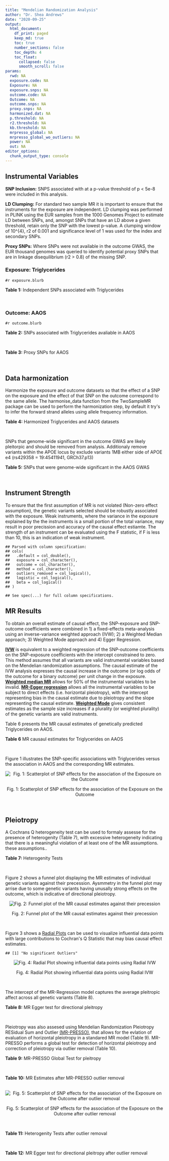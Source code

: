 ```yaml
---
title: "Mendelian Randomization Analysis"
author: "Dr. Shea Andrews"
date: "2020-09-25"
output:
  html_document:
    df_print: paged
    keep_md: true
    toc: true
    number_sections: false
    toc_depth: 4
    toc_float:
      collapsed: false
      smooth_scroll: false
params:
  rwd: NA
  exposure.code: NA
  Exposure: NA
  exposure.snps: NA
  outcome.code: NA
  Outcome: NA
  outcome.snps: NA
  proxy.snps: NA
  harmonized.dat: NA
  p.threshold: NA
  r2.threshold: NA
  kb.threshold: NA
  mrpresso_global: NA
  mrpresso_global_wo_outliers: NA
  power: NA
  out: NA
editor_options:
  chunk_output_type: console
---
```







## Instrumental Variables
**SNP Inclusion:** SNPS associated with at a p-value threshold of p < 5e-8 were included in this analysis.
<br>

**LD Clumping:** For standard two sample MR it is important to ensure that the instruments for the exposure are independent. LD clumping was performed in PLINK using the EUR samples from the 1000 Genomes Project to estimate LD between SNPs, and, amongst SNPs that have an LD above a given threshold, retain only the SNP with the lowest p-value. A clumping window of 10^{4}, r2 of 0.001 and significance level of 1 was used for the index and secondary SNPs.
<br>

**Proxy SNPs:** Where SNPs were not available in the outcome GWAS, the EUR thousand genomes was queried to identify potential proxy SNPs that are in linkage disequilibrium (r2 > 0.8) of the missing SNP.
<br>

### Exposure: Triglycerides
`#r exposure.blurb`
<br>

**Table 1:** Independent SNPs associated with Triglycerides
<div data-pagedtable="false">
  <script data-pagedtable-source type="application/json">
{"columns":[{"label":["SNP"],"name":[1],"type":["chr"],"align":["left"]},{"label":["CHROM"],"name":[2],"type":["dbl"],"align":["right"]},{"label":["POS"],"name":[3],"type":["dbl"],"align":["right"]},{"label":["REF"],"name":[4],"type":["chr"],"align":["left"]},{"label":["ALT"],"name":[5],"type":["chr"],"align":["left"]},{"label":["AF"],"name":[6],"type":["dbl"],"align":["right"]},{"label":["BETA"],"name":[7],"type":["dbl"],"align":["right"]},{"label":["SE"],"name":[8],"type":["dbl"],"align":["right"]},{"label":["Z"],"name":[9],"type":["dbl"],"align":["right"]},{"label":["P"],"name":[10],"type":["dbl"],"align":["right"]},{"label":["N"],"name":[11],"type":["dbl"],"align":["right"]},{"label":["TRAIT"],"name":[12],"type":["chr"],"align":["left"]}],"data":[{"1":"rs12748152","2":"1","3":"27138393","4":"C","5":"T","6":"0.0683714","7":"0.0372","8":"0.0059","9":"6.305085","10":"1.100e-09","11":"177761.5","12":"Triglycerides"},{"1":"rs17513135","2":"1","3":"40035686","4":"C","5":"T","6":"0.2500000","7":"0.0220","8":"0.0039","9":"5.641026","10":"1.633e-08","11":"174742.0","12":"Triglycerides"},{"1":"rs4587594","2":"1","3":"63133930","4":"G","5":"A","6":"0.3032340","7":"-0.0694","8":"0.0035","9":"-19.828600","10":"3.503e-82","11":"177772.0","12":"Triglycerides"},{"1":"rs1321257","2":"1","3":"230305312","4":"G","5":"A","6":"0.6400070","7":"-0.0402","8":"0.0034","9":"-11.823500","10":"5.986e-31","11":"177757.9","12":"Triglycerides"},{"1":"rs676210","2":"2","3":"21231524","4":"G","5":"A","6":"0.2314110","7":"-0.0733","8":"0.0039","9":"-18.794900","10":"3.284e-71","11":"177782.0","12":"Triglycerides"},{"1":"rs1260326","2":"2","3":"27730940","4":"T","5":"C","6":"0.6136610","7":"-0.1148","8":"0.0034","9":"-33.764700","10":"2.290e-239","11":"177765.0","12":"Triglycerides"},{"1":"rs13389219","2":"2","3":"165528876","4":"C","5":"T","6":"0.4034550","7":"-0.0271","8":"0.0034","9":"-7.970590","10":"2.598e-15","11":"177782.9","12":"Triglycerides"},{"1":"rs2972146","2":"2","3":"227100698","4":"G","5":"T","6":"0.6309740","7":"0.0281","8":"0.0034","9":"8.264706","10":"2.974e-15","11":"174703.9","12":"Triglycerides"},{"1":"rs10440120","2":"3","3":"12486964","4":"C","5":"A","6":"0.1655080","7":"-0.0306","8":"0.0044","9":"-6.954550","10":"5.343e-11","11":"174886.1","12":"Triglycerides"},{"1":"rs645040","2":"3","3":"135926622","4":"G","5":"T","6":"0.8208850","7":"0.0293","8":"0.0040","9":"7.325000","10":"1.830e-12","11":"177779.0","12":"Triglycerides"},{"1":"rs6831256","2":"4","3":"3473139","4":"A","5":"G","6":"0.3971880","7":"0.0258","8":"0.0035","9":"7.371429","10":"1.602e-12","11":"177494.9","12":"Triglycerides"},{"1":"rs442177","2":"4","3":"88030261","4":"G","5":"T","6":"0.5364790","7":"0.0309","8":"0.0033","9":"9.363636","10":"1.316e-18","11":"177798.0","12":"Triglycerides"},{"1":"rs9686661","2":"5","3":"55861786","4":"C","5":"T","6":"0.1487860","7":"0.0379","8":"0.0044","9":"8.613636","10":"2.541e-16","11":"177050.0","12":"Triglycerides"},{"1":"rs6882076","2":"5","3":"156390297","4":"T","5":"C","6":"0.6327160","7":"0.0286","8":"0.0035","9":"8.171429","10":"1.513e-15","11":"177778.0","12":"Triglycerides"},{"1":"rs2239520","2":"6","3":"31088922","4":"G","5":"A","6":"0.3906190","7":"-0.0236","8":"0.0037","9":"-6.378380","10":"4.144e-10","11":"151047.0","12":"Triglycerides"},{"1":"rs2247056","2":"6","3":"31265490","4":"T","5":"C","6":"0.7218780","7":"0.0378","8":"0.0039","9":"9.692308","10":"3.861e-21","11":"174062.0","12":"Triglycerides"},{"1":"rs998584","2":"6","3":"43757896","4":"C","5":"A","6":"0.4905450","7":"0.0293","8":"0.0037","9":"7.918919","10":"3.424e-15","11":"174573.0","12":"Triglycerides"},{"1":"rs719726","2":"6","3":"127414801","4":"C","5":"T","6":"0.5999630","7":"0.0199","8":"0.0035","9":"5.685714","10":"2.486e-08","11":"168319.0","12":"Triglycerides"},{"1":"rs634869","2":"6","3":"139831757","4":"T","5":"C","6":"0.5747460","7":"-0.0272","8":"0.0033","9":"-8.242420","10":"1.776e-14","11":"177755.0","12":"Triglycerides"},{"1":"rs2665357","2":"6","3":"160848167","4":"A","5":"C","6":"0.5193360","7":"0.0212","8":"0.0033","9":"6.424242","10":"8.327e-10","11":"172850.0","12":"Triglycerides"},{"1":"rs4719841","2":"7","3":"25997536","4":"A","5":"G","6":"0.4108890","7":"0.0232","8":"0.0034","9":"6.823529","10":"8.864e-11","11":"177774.9","12":"Triglycerides"},{"1":"rs11974409","2":"7","3":"72989390","4":"A","5":"G","6":"0.1816990","7":"-0.0899","8":"0.0042","9":"-21.404800","10":"1.360e-100","11":"177786.0","12":"Triglycerides"},{"1":"rs38855","2":"7","3":"116358044","4":"A","5":"G","6":"0.4712940","7":"-0.0187","8":"0.0033","9":"-5.666670","10":"2.109e-08","11":"177825.0","12":"Triglycerides"},{"1":"rs287621","2":"7","3":"130435181","4":"T","5":"C","6":"0.7140010","7":"-0.0222","8":"0.0037","9":"-6.000000","10":"7.671e-09","11":"177813.0","12":"Triglycerides"},{"1":"rs6995541","2":"8","3":"10671260","4":"A","5":"G","6":"0.2336240","7":"0.0265","8":"0.0037","9":"7.162162","10":"1.343e-12","11":"177486.0","12":"Triglycerides"},{"1":"rs12676857","2":"8","3":"18266572","4":"T","5":"C","6":"0.1436090","7":"0.0332","8":"0.0046","9":"7.217391","10":"7.291e-12","11":"177732.0","12":"Triglycerides"},{"1":"rs12678919","2":"8","3":"19844222","4":"A","5":"G","6":"0.0681239","7":"-0.1702","8":"0.0056","9":"-30.392900","10":"1.820e-199","11":"177749.9","12":"Triglycerides"},{"1":"rs4738684","2":"8","3":"59393273","4":"A","5":"G","6":"0.6075010","7":"-0.0205","8":"0.0035","9":"-5.857140","10":"8.819e-09","11":"177790.0","12":"Triglycerides"},{"1":"rs2954022","2":"8","3":"126482621","4":"C","5":"A","6":"0.5114630","7":"-0.0780","8":"0.0033","9":"-23.636400","10":"2.230e-113","11":"177750.0","12":"Triglycerides"},{"1":"rs1832007","2":"10","3":"5254847","4":"A","5":"G","6":"0.1247280","7":"-0.0327","8":"0.0047","9":"-6.957450","10":"1.718e-12","11":"177504.0","12":"Triglycerides"},{"1":"rs10761762","2":"10","3":"65184717","4":"T","5":"C","6":"0.4990900","7":"-0.0270","8":"0.0033","9":"-8.181820","10":"1.061e-17","11":"177823.0","12":"Triglycerides"},{"1":"rs2068888","2":"10","3":"94839642","4":"G","5":"A","6":"0.4735120","7":"-0.0241","8":"0.0034","9":"-7.088240","10":"1.682e-11","11":"177712.0","12":"Triglycerides"},{"1":"rs2250802","2":"10","3":"113921354","4":"G","5":"A","6":"0.7334790","7":"0.0230","8":"0.0037","9":"6.216216","10":"1.210e-10","11":"174733.9","12":"Triglycerides"},{"1":"rs10501321","2":"11","3":"47294626","4":"T","5":"C","6":"0.3212210","7":"-0.0216","8":"0.0035","9":"-6.171430","10":"1.412e-08","11":"177680.0","12":"Triglycerides"},{"1":"rs174535","2":"11","3":"61551356","4":"T","5":"C","6":"0.3609590","7":"0.0470","8":"0.0034","9":"13.823529","10":"1.733e-41","11":"177772.9","12":"Triglycerides"},{"1":"rs11820504","2":"11","3":"116529442","4":"T","5":"C","6":"0.1807930","7":"0.0604","8":"0.0044","9":"13.727273","10":"1.095e-39","11":"172813.0","12":"Triglycerides"},{"1":"rs10790162","2":"11","3":"116639104","4":"A","5":"G","6":"0.9306210","7":"-0.2305","8":"0.0065","9":"-35.461500","10":"1.100e-249","11":"177771.1","12":"Triglycerides"},{"1":"rs11613352","2":"12","3":"57792580","4":"C","5":"T","6":"0.2251730","7":"-0.0280","8":"0.0039","9":"-7.179490","10":"9.397e-14","11":"177799.0","12":"Triglycerides"},{"1":"rs11057408","2":"12","3":"124464836","4":"G","5":"T","6":"0.3253360","7":"-0.0258","8":"0.0035","9":"-7.371430","10":"2.049e-12","11":"174454.0","12":"Triglycerides"},{"1":"rs16948098","2":"15","3":"44219607","4":"G","5":"A","6":"0.0370102","7":"0.0800","8":"0.0089","9":"8.988764","10":"4.838e-17","11":"163328.2","12":"Triglycerides"},{"1":"rs2043085","2":"15","3":"58680954","4":"T","5":"C","6":"0.6610970","7":"-0.0327","8":"0.0034","9":"-9.617650","10":"7.809e-20","11":"176147.0","12":"Triglycerides"},{"1":"rs588136","2":"15","3":"58730498","4":"C","5":"T","6":"0.7867110","7":"-0.0495","8":"0.0041","9":"-12.073200","10":"3.365e-30","11":"176173.0","12":"Triglycerides"},{"1":"rs3198697","2":"16","3":"15129940","4":"C","5":"T","6":"0.3839030","7":"-0.0198","8":"0.0034","9":"-5.823530","10":"2.207e-08","11":"175934.1","12":"Triglycerides"},{"1":"rs749671","2":"16","3":"31088347","4":"G","5":"A","6":"0.3477070","7":"-0.0211","8":"0.0034","9":"-6.205880","10":"6.106e-10","11":"176205.1","12":"Triglycerides"},{"1":"rs1800775","2":"16","3":"56995236","4":"C","5":"A","6":"0.5121820","7":"-0.0396","8":"0.0035","9":"-11.314300","10":"1.332e-26","11":"172715.0","12":"Triglycerides"},{"1":"rs8077889","2":"17","3":"41878166","4":"A","5":"C","6":"0.1884530","7":"0.0252","8":"0.0042","9":"6.000000","10":"9.879e-09","11":"176194.0","12":"Triglycerides"},{"1":"rs7248104","2":"19","3":"7224431","4":"G","5":"A","6":"0.4124030","7":"-0.0222","8":"0.0034","9":"-6.529410","10":"5.045e-10","11":"176083.0","12":"Triglycerides"},{"1":"rs10401969","2":"19","3":"19407718","4":"T","5":"C","6":"0.0710134","7":"-0.1210","8":"0.0065","9":"-18.615400","10":"9.702e-70","11":"176172.7","12":"Triglycerides"},{"1":"rs731839","2":"19","3":"33899065","4":"G","5":"A","6":"0.6709000","7":"-0.0224","8":"0.0036","9":"-6.222220","10":"2.651e-09","11":"176161.1","12":"Triglycerides"},{"1":"rs439401","2":"19","3":"45414451","4":"T","5":"C","6":"0.6390100","7":"0.0659","8":"0.0038","9":"17.342105","10":"1.423e-66","11":"152584.0","12":"Triglycerides"},{"1":"rs3760627","2":"19","3":"45457180","4":"T","5":"C","6":"0.4941460","7":"0.0189","8":"0.0034","9":"5.558824","10":"5.293e-09","11":"176200.9","12":"Triglycerides"},{"1":"rs6029143","2":"20","3":"39118662","4":"C","5":"T","6":"0.0446137","7":"-0.0388","8":"0.0071","9":"-5.464790","10":"4.933e-08","11":"176256.9","12":"Triglycerides"},{"1":"rs4810479","2":"20","3":"44545048","4":"C","5":"T","6":"0.7471790","7":"-0.0474","8":"0.0038","9":"-12.473700","10":"2.067e-34","11":"176191.9","12":"Triglycerides"},{"1":"rs3761445","2":"22","3":"38595411","4":"G","5":"A","6":"0.6132420","7":"0.0232","8":"0.0034","9":"6.823529","10":"8.062e-12","11":"175846.1","12":"Triglycerides"}],"options":{"columns":{"min":{},"max":[10]},"rows":{"min":[10],"max":[10]},"pages":{}}}
  </script>
</div>
<br>

### Outcome: AAOS
`#r outcome.blurb`
<br>

**Table 2:** SNPs associated with Triglycerides avaliable in AAOS
<div data-pagedtable="false">
  <script data-pagedtable-source type="application/json">
{"columns":[{"label":["SNP"],"name":[1],"type":["chr"],"align":["left"]},{"label":["CHROM"],"name":[2],"type":["dbl"],"align":["right"]},{"label":["POS"],"name":[3],"type":["dbl"],"align":["right"]},{"label":["REF"],"name":[4],"type":["chr"],"align":["left"]},{"label":["ALT"],"name":[5],"type":["chr"],"align":["left"]},{"label":["AF"],"name":[6],"type":["dbl"],"align":["right"]},{"label":["BETA"],"name":[7],"type":["dbl"],"align":["right"]},{"label":["SE"],"name":[8],"type":["dbl"],"align":["right"]},{"label":["Z"],"name":[9],"type":["dbl"],"align":["right"]},{"label":["P"],"name":[10],"type":["dbl"],"align":["right"]},{"label":["N"],"name":[11],"type":["dbl"],"align":["right"]},{"label":["TRAIT"],"name":[12],"type":["chr"],"align":["left"]}],"data":[{"1":"rs12748152","2":"1","3":"27138393","4":"C","5":"T","6":"0.0775","7":"0.0354","8":"0.0226","9":"1.56637168","10":"1.181e-01","11":"40255","12":"AAOS"},{"1":"rs17513135","2":"1","3":"40035686","4":"C","5":"T","6":"0.2313","7":"0.0436","8":"0.0142","9":"3.07042254","10":"2.184e-03","11":"40255","12":"AAOS"},{"1":"rs4587594","2":"1","3":"63133930","4":"G","5":"A","6":"0.3271","7":"0.0168","8":"0.0128","9":"1.31250000","10":"1.883e-01","11":"40255","12":"AAOS"},{"1":"rs1321257","2":"1","3":"230305312","4":"G","5":"A","6":"0.6173","7":"-0.0047","8":"0.0141","9":"-0.33333333","10":"7.396e-01","11":"40255","12":"AAOS"},{"1":"rs676210","2":"2","3":"21231524","4":"G","5":"A","6":"0.2115","7":"0.0047","8":"0.0148","9":"0.31756757","10":"7.487e-01","11":"40255","12":"AAOS"},{"1":"rs1260326","2":"2","3":"27730940","4":"T","5":"C","6":"0.5768","7":"0.0007","8":"0.0123","9":"0.05691060","10":"9.537e-01","11":"40255","12":"AAOS"},{"1":"rs13389219","2":"2","3":"165528876","4":"C","5":"T","6":"0.3955","7":"-0.0221","8":"0.0124","9":"-1.78225806","10":"7.567e-02","11":"40255","12":"AAOS"},{"1":"rs2972146","2":"2","3":"227100698","4":"G","5":"T","6":"0.6413","7":"0.0019","8":"0.0126","9":"0.15079365","10":"8.824e-01","11":"40255","12":"AAOS"},{"1":"rs10440120","2":"3","3":"12486964","4":"C","5":"A","6":"0.1623","7":"0.0081","8":"0.0164","9":"0.49390244","10":"6.234e-01","11":"40255","12":"AAOS"},{"1":"rs645040","2":"3","3":"135926622","4":"G","5":"T","6":"0.7702","7":"-0.0009","8":"0.0144","9":"-0.06250000","10":"9.477e-01","11":"40255","12":"AAOS"},{"1":"rs6831256","2":"4","3":"3473139","4":"A","5":"G","6":"0.4288","7":"0.0000","8":"0.0125","9":"0.00000000","10":"9.995e-01","11":"40255","12":"AAOS"},{"1":"rs442177","2":"4","3":"88030261","4":"G","5":"T","6":"0.6007","7":"-0.0036","8":"0.0124","9":"-0.29032258","10":"7.733e-01","11":"40255","12":"AAOS"},{"1":"rs9686661","2":"5","3":"55861786","4":"C","5":"T","6":"0.2018","7":"0.0031","8":"0.0153","9":"0.20261438","10":"8.395e-01","11":"40255","12":"AAOS"},{"1":"rs6882076","2":"5","3":"156390297","4":"T","5":"C","6":"0.6322","7":"-0.0052","8":"0.0140","9":"-0.37142900","10":"7.121e-01","11":"40255","12":"AAOS"},{"1":"rs2239520","2":"6","3":"31088922","4":"G","5":"A","6":"0.4115","7":"0.0006","8":"0.0123","9":"0.04878049","10":"9.629e-01","11":"40255","12":"AAOS"},{"1":"rs2247056","2":"6","3":"31265490","4":"T","5":"C","6":"0.7193","7":"0.0400","8":"0.0287","9":"1.39373000","10":"1.638e-01","11":"40255","12":"AAOS"},{"1":"rs998584","2":"6","3":"43757896","4":"C","5":"A","6":"0.4871","7":"-0.0083","8":"0.0277","9":"-0.29963899","10":"7.645e-01","11":"40255","12":"AAOS"},{"1":"rs719726","2":"6","3":"127414801","4":"C","5":"T","6":"0.5566","7":"-0.0088","8":"0.0123","9":"-0.71544715","10":"4.768e-01","11":"40255","12":"AAOS"},{"1":"rs634869","2":"6","3":"139831757","4":"T","5":"C","6":"0.5938","7":"-0.0042","8":"0.0124","9":"-0.33871000","10":"7.366e-01","11":"40255","12":"AAOS"},{"1":"rs2665357","2":"6","3":"160848167","4":"A","5":"C","6":"0.5053","7":"-0.0205","8":"0.0122","9":"-1.68033000","10":"9.333e-02","11":"40255","12":"AAOS"},{"1":"rs4719841","2":"7","3":"25997536","4":"A","5":"G","6":"0.4162","7":"-0.0079","8":"0.0192","9":"-0.41145800","10":"6.810e-01","11":"40255","12":"AAOS"},{"1":"rs11974409","2":"7","3":"72989390","4":"A","5":"G","6":"0.1863","7":"0.0066","8":"0.0156","9":"0.42307700","10":"6.746e-01","11":"40255","12":"AAOS"},{"1":"rs38855","2":"7","3":"116358044","4":"A","5":"G","6":"0.4718","7":"0.0176","8":"0.0187","9":"0.94117600","10":"3.455e-01","11":"40255","12":"AAOS"},{"1":"rs287621","2":"7","3":"130435181","4":"T","5":"C","6":"0.7147","7":"0.0031","8":"0.0135","9":"0.22963000","10":"8.171e-01","11":"40255","12":"AAOS"},{"1":"rs6995541","2":"8","3":"10671260","4":"A","5":"G","6":"0.2884","7":"-0.0308","8":"0.0136","9":"-2.26471000","10":"2.333e-02","11":"40255","12":"AAOS"},{"1":"rs12676857","2":"8","3":"18266572","4":"T","5":"C","6":"0.1471","7":"0.0134","8":"0.0173","9":"0.77456600","10":"4.380e-01","11":"40255","12":"AAOS"},{"1":"rs12678919","2":"8","3":"19844222","4":"A","5":"G","6":"0.0992","7":"-0.0115","8":"0.0201","9":"-0.57213900","10":"5.677e-01","11":"40255","12":"AAOS"},{"1":"rs4738684","2":"8","3":"59393273","4":"A","5":"G","6":"0.6606","7":"0.0084","8":"0.0128","9":"0.65625000","10":"5.116e-01","11":"40255","12":"AAOS"},{"1":"rs2954022","2":"8","3":"126482621","4":"C","5":"A","6":"0.4587","7":"-0.0073","8":"0.0121","9":"-0.60330579","10":"5.469e-01","11":"40255","12":"AAOS"},{"1":"rs1832007","2":"10","3":"5254847","4":"A","5":"G","6":"0.1483","7":"-0.0049","8":"0.0171","9":"-0.28655000","10":"7.732e-01","11":"40255","12":"AAOS"},{"1":"rs10761762","2":"10","3":"65184717","4":"T","5":"C","6":"0.4876","7":"0.0033","8":"0.0122","9":"0.27049200","10":"7.840e-01","11":"40255","12":"AAOS"},{"1":"rs2068888","2":"10","3":"94839642","4":"G","5":"A","6":"0.4534","7":"-0.0175","8":"0.0190","9":"-0.92105263","10":"3.575e-01","11":"40255","12":"AAOS"},{"1":"rs2250802","2":"10","3":"113921354","4":"G","5":"A","6":"0.7029","7":"-0.0203","8":"0.0132","9":"-1.53787879","10":"1.234e-01","11":"40255","12":"AAOS"},{"1":"rs10501321","2":"11","3":"47294626","4":"T","5":"C","6":"0.3011","7":"0.0132","8":"0.0132","9":"1.00000000","10":"3.181e-01","11":"40255","12":"AAOS"},{"1":"rs174535","2":"11","3":"61551356","4":"T","5":"C","6":"0.3338","7":"-0.0115","8":"0.0129","9":"-0.89147300","10":"3.720e-01","11":"40255","12":"AAOS"},{"1":"rs11820504","2":"11","3":"116529442","4":"T","5":"C","6":"0.1697","7":"0.0338","8":"0.0179","9":"1.88827000","10":"5.898e-02","11":"40255","12":"AAOS"},{"1":"rs10790162","2":"11","3":"116639104","4":"A","5":"G","6":"0.9314","7":"-0.0657","8":"0.0236","9":"-2.78390000","10":"5.366e-03","11":"40255","12":"AAOS"},{"1":"rs11613352","2":"12","3":"57792580","4":"C","5":"T","6":"0.2244","7":"0.0019","8":"0.0147","9":"0.12925170","10":"8.957e-01","11":"40255","12":"AAOS"},{"1":"rs11057408","2":"12","3":"124464836","4":"G","5":"T","6":"0.3436","7":"0.0006","8":"0.0127","9":"0.04724409","10":"9.655e-01","11":"40255","12":"AAOS"},{"1":"rs16948098","2":"15","3":"44219607","4":"G","5":"A","6":"0.0467","7":"0.0384","8":"0.0291","9":"1.31958763","10":"1.873e-01","11":"40255","12":"AAOS"},{"1":"rs2043085","2":"15","3":"58680954","4":"T","5":"C","6":"0.6256","7":"0.0115","8":"0.0128","9":"0.89843700","10":"3.714e-01","11":"40255","12":"AAOS"},{"1":"rs588136","2":"15","3":"58730498","4":"C","5":"T","6":"0.7828","7":"-0.0623","8":"0.0301","9":"-2.06976744","10":"3.863e-02","11":"40255","12":"AAOS"},{"1":"rs3198697","2":"16","3":"15129940","4":"C","5":"T","6":"0.4117","7":"0.0035","8":"0.0123","9":"0.28455285","10":"7.763e-01","11":"40255","12":"AAOS"},{"1":"rs749671","2":"16","3":"31088347","4":"G","5":"A","6":"0.3892","7":"0.0041","8":"0.0139","9":"0.29496403","10":"7.692e-01","11":"40255","12":"AAOS"},{"1":"rs1800775","2":"16","3":"56995236","4":"C","5":"A","6":"0.4770","7":"-0.0393","8":"0.0192","9":"-2.04687500","10":"4.049e-02","11":"40255","12":"AAOS"},{"1":"rs8077889","2":"17","3":"41878166","4":"A","5":"C","6":"0.2193","7":"-0.0321","8":"0.0162","9":"-1.98148000","10":"4.837e-02","11":"40255","12":"AAOS"},{"1":"rs7248104","2":"19","3":"7224431","4":"G","5":"A","6":"0.4137","7":"-0.0096","8":"0.0123","9":"-0.78048780","10":"4.365e-01","11":"40255","12":"AAOS"},{"1":"rs10401969","2":"19","3":"19407718","4":"T","5":"C","6":"0.0723","7":"0.0089","8":"0.0234","9":"0.38034200","10":"7.041e-01","11":"40255","12":"AAOS"},{"1":"rs731839","2":"19","3":"33899065","4":"G","5":"A","6":"0.6588","7":"-0.0046","8":"0.0143","9":"-0.32167832","10":"7.460e-01","11":"40255","12":"AAOS"},{"1":"rs439401","2":"19","3":"45414451","4":"T","5":"C","6":"0.6603","7":"0.2211","8":"0.0283","9":"7.81272000","10":"5.982e-15","11":"40255","12":"AAOS"},{"1":"rs3760627","2":"19","3":"45457180","4":"T","5":"C","6":"0.4658","7":"0.0804","8":"0.0122","9":"6.59016000","10":"4.222e-11","11":"40255","12":"AAOS"},{"1":"rs6029143","2":"20","3":"39118662","4":"C","5":"T","6":"0.0697","7":"-0.0037","8":"0.0240","9":"-0.15416667","10":"8.778e-01","11":"40255","12":"AAOS"},{"1":"rs4810479","2":"20","3":"44545048","4":"C","5":"T","6":"0.7473","7":"0.0072","8":"0.0140","9":"0.51428571","10":"6.052e-01","11":"40255","12":"AAOS"},{"1":"rs3761445","2":"22","3":"38595411","4":"G","5":"A","6":"0.5953","7":"-0.0052","8":"0.0122","9":"-0.42622951","10":"6.686e-01","11":"40255","12":"AAOS"}],"options":{"columns":{"min":{},"max":[10]},"rows":{"min":[10],"max":[10]},"pages":{}}}
  </script>
</div>
<br>

**Table 3:** Proxy SNPs for AAOS
<div data-pagedtable="false">
  <script data-pagedtable-source type="application/json">
{"columns":[{"label":["proxy.outcome"],"name":[1],"type":["lgl"],"align":["right"]},{"label":["target_snp"],"name":[2],"type":["lgl"],"align":["right"]},{"label":["proxy_snp"],"name":[3],"type":["lgl"],"align":["right"]},{"label":["ld.r2"],"name":[4],"type":["lgl"],"align":["right"]},{"label":["Dprime"],"name":[5],"type":["lgl"],"align":["right"]},{"label":["ref.proxy"],"name":[6],"type":["lgl"],"align":["right"]},{"label":["alt.proxy"],"name":[7],"type":["lgl"],"align":["right"]},{"label":["CHROM"],"name":[8],"type":["lgl"],"align":["right"]},{"label":["POS"],"name":[9],"type":["lgl"],"align":["right"]},{"label":["ALT.proxy"],"name":[10],"type":["lgl"],"align":["right"]},{"label":["REF.proxy"],"name":[11],"type":["lgl"],"align":["right"]},{"label":["AF"],"name":[12],"type":["lgl"],"align":["right"]},{"label":["BETA"],"name":[13],"type":["lgl"],"align":["right"]},{"label":["SE"],"name":[14],"type":["lgl"],"align":["right"]},{"label":["P"],"name":[15],"type":["lgl"],"align":["right"]},{"label":["N"],"name":[16],"type":["lgl"],"align":["right"]},{"label":["ref"],"name":[17],"type":["lgl"],"align":["right"]},{"label":["alt"],"name":[18],"type":["lgl"],"align":["right"]},{"label":["ALT"],"name":[19],"type":["lgl"],"align":["right"]},{"label":["REF"],"name":[20],"type":["lgl"],"align":["right"]},{"label":["PHASE"],"name":[21],"type":["lgl"],"align":["right"]}],"data":[{"1":"NA","2":"NA","3":"NA","4":"NA","5":"NA","6":"NA","7":"NA","8":"NA","9":"NA","10":"NA","11":"NA","12":"NA","13":"NA","14":"NA","15":"NA","16":"NA","17":"NA","18":"NA","19":"NA","20":"NA","21":"NA"}],"options":{"columns":{"min":{},"max":[10]},"rows":{"min":[10],"max":[10]},"pages":{}}}
  </script>
</div>
<br>

## Data harmonization
Harmonize the exposure and outcome datasets so that the effect of a SNP on the exposure and the effect of that SNP on the outcome correspond to the same allele. The harmonise_data function from the TwoSampleMR package can be used to perform the harmonization step, by default it try's to infer the forward strand alleles using allele frequency information.
<br>

**Table 4:** Harmonized Triglycerides and AAOS datasets
<div data-pagedtable="false">
  <script data-pagedtable-source type="application/json">
{"columns":[{"label":["SNP"],"name":[1],"type":["chr"],"align":["left"]},{"label":["effect_allele.exposure"],"name":[2],"type":["chr"],"align":["left"]},{"label":["other_allele.exposure"],"name":[3],"type":["chr"],"align":["left"]},{"label":["effect_allele.outcome"],"name":[4],"type":["chr"],"align":["left"]},{"label":["other_allele.outcome"],"name":[5],"type":["chr"],"align":["left"]},{"label":["beta.exposure"],"name":[6],"type":["dbl"],"align":["right"]},{"label":["beta.outcome"],"name":[7],"type":["dbl"],"align":["right"]},{"label":["eaf.exposure"],"name":[8],"type":["dbl"],"align":["right"]},{"label":["eaf.outcome"],"name":[9],"type":["dbl"],"align":["right"]},{"label":["remove"],"name":[10],"type":["lgl"],"align":["right"]},{"label":["palindromic"],"name":[11],"type":["lgl"],"align":["right"]},{"label":["ambiguous"],"name":[12],"type":["lgl"],"align":["right"]},{"label":["id.outcome"],"name":[13],"type":["chr"],"align":["left"]},{"label":["chr.outcome"],"name":[14],"type":["dbl"],"align":["right"]},{"label":["pos.outcome"],"name":[15],"type":["dbl"],"align":["right"]},{"label":["se.outcome"],"name":[16],"type":["dbl"],"align":["right"]},{"label":["z.outcome"],"name":[17],"type":["dbl"],"align":["right"]},{"label":["pval.outcome"],"name":[18],"type":["dbl"],"align":["right"]},{"label":["samplesize.outcome"],"name":[19],"type":["dbl"],"align":["right"]},{"label":["outcome"],"name":[20],"type":["chr"],"align":["left"]},{"label":["mr_keep.outcome"],"name":[21],"type":["lgl"],"align":["right"]},{"label":["pval_origin.outcome"],"name":[22],"type":["chr"],"align":["left"]},{"label":["chr.exposure"],"name":[23],"type":["dbl"],"align":["right"]},{"label":["pos.exposure"],"name":[24],"type":["dbl"],"align":["right"]},{"label":["se.exposure"],"name":[25],"type":["dbl"],"align":["right"]},{"label":["z.exposure"],"name":[26],"type":["dbl"],"align":["right"]},{"label":["pval.exposure"],"name":[27],"type":["dbl"],"align":["right"]},{"label":["samplesize.exposure"],"name":[28],"type":["dbl"],"align":["right"]},{"label":["exposure"],"name":[29],"type":["chr"],"align":["left"]},{"label":["mr_keep.exposure"],"name":[30],"type":["lgl"],"align":["right"]},{"label":["pval_origin.exposure"],"name":[31],"type":["chr"],"align":["left"]},{"label":["id.exposure"],"name":[32],"type":["chr"],"align":["left"]},{"label":["action"],"name":[33],"type":["dbl"],"align":["right"]},{"label":["mr_keep"],"name":[34],"type":["lgl"],"align":["right"]},{"label":["pt"],"name":[35],"type":["dbl"],"align":["right"]},{"label":["pleitropy_keep"],"name":[36],"type":["lgl"],"align":["right"]},{"label":["mrpresso_RSSobs"],"name":[37],"type":["lgl"],"align":["right"]},{"label":["mrpresso_pval"],"name":[38],"type":["lgl"],"align":["right"]},{"label":["mrpresso_keep"],"name":[39],"type":["lgl"],"align":["right"]}],"data":[{"1":"rs10401969","2":"C","3":"T","4":"C","5":"T","6":"-0.1210","7":"0.0089","8":"0.0710134","9":"0.0723","10":"FALSE","11":"FALSE","12":"FALSE","13":"xO9epO","14":"19","15":"19407718","16":"0.0234","17":"0.38034200","18":"7.041e-01","19":"40255","20":"Huang2017aaos","21":"TRUE","22":"reported","23":"19","24":"19407718","25":"0.0065","26":"-18.615400","27":"9.702e-70","28":"176172.7","29":"Willer2013tg","30":"TRUE","31":"reported","32":"TzK3tz","33":"2","34":"TRUE","35":"5e-08","36":"TRUE","37":"NA","38":"NA","39":"TRUE"},{"1":"rs10440120","2":"A","3":"C","4":"A","5":"C","6":"-0.0306","7":"0.0081","8":"0.1655080","9":"0.1623","10":"FALSE","11":"FALSE","12":"FALSE","13":"xO9epO","14":"3","15":"12486964","16":"0.0164","17":"0.49390244","18":"6.234e-01","19":"40255","20":"Huang2017aaos","21":"TRUE","22":"reported","23":"3","24":"12486964","25":"0.0044","26":"-6.954550","27":"5.343e-11","28":"174886.1","29":"Willer2013tg","30":"TRUE","31":"reported","32":"TzK3tz","33":"2","34":"TRUE","35":"5e-08","36":"TRUE","37":"NA","38":"NA","39":"TRUE"},{"1":"rs10501321","2":"C","3":"T","4":"C","5":"T","6":"-0.0216","7":"0.0132","8":"0.3212210","9":"0.3011","10":"FALSE","11":"FALSE","12":"FALSE","13":"xO9epO","14":"11","15":"47294626","16":"0.0132","17":"1.00000000","18":"3.181e-01","19":"40255","20":"Huang2017aaos","21":"TRUE","22":"reported","23":"11","24":"47294626","25":"0.0035","26":"-6.171430","27":"1.412e-08","28":"177680.0","29":"Willer2013tg","30":"TRUE","31":"reported","32":"TzK3tz","33":"2","34":"TRUE","35":"5e-08","36":"TRUE","37":"NA","38":"NA","39":"TRUE"},{"1":"rs10761762","2":"C","3":"T","4":"C","5":"T","6":"-0.0270","7":"0.0033","8":"0.4990900","9":"0.4876","10":"FALSE","11":"FALSE","12":"FALSE","13":"xO9epO","14":"10","15":"65184717","16":"0.0122","17":"0.27049200","18":"7.840e-01","19":"40255","20":"Huang2017aaos","21":"TRUE","22":"reported","23":"10","24":"65184717","25":"0.0033","26":"-8.181820","27":"1.061e-17","28":"177823.0","29":"Willer2013tg","30":"TRUE","31":"reported","32":"TzK3tz","33":"2","34":"TRUE","35":"5e-08","36":"TRUE","37":"NA","38":"NA","39":"TRUE"},{"1":"rs10790162","2":"G","3":"A","4":"G","5":"A","6":"-0.2305","7":"-0.0657","8":"0.9306210","9":"0.9314","10":"FALSE","11":"FALSE","12":"FALSE","13":"xO9epO","14":"11","15":"116639104","16":"0.0236","17":"-2.78390000","18":"5.366e-03","19":"40255","20":"Huang2017aaos","21":"TRUE","22":"reported","23":"11","24":"116639104","25":"0.0065","26":"-35.461500","27":"1.000e-200","28":"177771.1","29":"Willer2013tg","30":"TRUE","31":"reported","32":"TzK3tz","33":"2","34":"TRUE","35":"5e-08","36":"TRUE","37":"NA","38":"NA","39":"TRUE"},{"1":"rs11057408","2":"T","3":"G","4":"T","5":"G","6":"-0.0258","7":"0.0006","8":"0.3253360","9":"0.3436","10":"FALSE","11":"FALSE","12":"FALSE","13":"xO9epO","14":"12","15":"124464836","16":"0.0127","17":"0.04724409","18":"9.655e-01","19":"40255","20":"Huang2017aaos","21":"TRUE","22":"reported","23":"12","24":"124464836","25":"0.0035","26":"-7.371430","27":"2.049e-12","28":"174454.0","29":"Willer2013tg","30":"TRUE","31":"reported","32":"TzK3tz","33":"2","34":"TRUE","35":"5e-08","36":"TRUE","37":"NA","38":"NA","39":"TRUE"},{"1":"rs11613352","2":"T","3":"C","4":"T","5":"C","6":"-0.0280","7":"0.0019","8":"0.2251730","9":"0.2244","10":"FALSE","11":"FALSE","12":"FALSE","13":"xO9epO","14":"12","15":"57792580","16":"0.0147","17":"0.12925170","18":"8.957e-01","19":"40255","20":"Huang2017aaos","21":"TRUE","22":"reported","23":"12","24":"57792580","25":"0.0039","26":"-7.179490","27":"9.397e-14","28":"177799.0","29":"Willer2013tg","30":"TRUE","31":"reported","32":"TzK3tz","33":"2","34":"TRUE","35":"5e-08","36":"TRUE","37":"NA","38":"NA","39":"TRUE"},{"1":"rs11820504","2":"C","3":"T","4":"C","5":"T","6":"0.0604","7":"0.0338","8":"0.1807930","9":"0.1697","10":"FALSE","11":"FALSE","12":"FALSE","13":"xO9epO","14":"11","15":"116529442","16":"0.0179","17":"1.88827000","18":"5.898e-02","19":"40255","20":"Huang2017aaos","21":"TRUE","22":"reported","23":"11","24":"116529442","25":"0.0044","26":"13.727273","27":"1.095e-39","28":"172813.0","29":"Willer2013tg","30":"TRUE","31":"reported","32":"TzK3tz","33":"2","34":"TRUE","35":"5e-08","36":"TRUE","37":"NA","38":"NA","39":"TRUE"},{"1":"rs11974409","2":"G","3":"A","4":"G","5":"A","6":"-0.0899","7":"0.0066","8":"0.1816990","9":"0.1863","10":"FALSE","11":"FALSE","12":"FALSE","13":"xO9epO","14":"7","15":"72989390","16":"0.0156","17":"0.42307700","18":"6.746e-01","19":"40255","20":"Huang2017aaos","21":"TRUE","22":"reported","23":"7","24":"72989390","25":"0.0042","26":"-21.404800","27":"1.360e-100","28":"177786.0","29":"Willer2013tg","30":"TRUE","31":"reported","32":"TzK3tz","33":"2","34":"TRUE","35":"5e-08","36":"TRUE","37":"NA","38":"NA","39":"TRUE"},{"1":"rs1260326","2":"C","3":"T","4":"C","5":"T","6":"-0.1148","7":"0.0007","8":"0.6136610","9":"0.5768","10":"FALSE","11":"FALSE","12":"FALSE","13":"xO9epO","14":"2","15":"27730940","16":"0.0123","17":"0.05691060","18":"9.537e-01","19":"40255","20":"Huang2017aaos","21":"TRUE","22":"reported","23":"2","24":"27730940","25":"0.0034","26":"-33.764700","27":"1.000e-200","28":"177765.0","29":"Willer2013tg","30":"TRUE","31":"reported","32":"TzK3tz","33":"2","34":"TRUE","35":"5e-08","36":"TRUE","37":"NA","38":"NA","39":"TRUE"},{"1":"rs12676857","2":"C","3":"T","4":"C","5":"T","6":"0.0332","7":"0.0134","8":"0.1436090","9":"0.1471","10":"FALSE","11":"FALSE","12":"FALSE","13":"xO9epO","14":"8","15":"18266572","16":"0.0173","17":"0.77456600","18":"4.380e-01","19":"40255","20":"Huang2017aaos","21":"TRUE","22":"reported","23":"8","24":"18266572","25":"0.0046","26":"7.217391","27":"7.291e-12","28":"177732.0","29":"Willer2013tg","30":"TRUE","31":"reported","32":"TzK3tz","33":"2","34":"TRUE","35":"5e-08","36":"TRUE","37":"NA","38":"NA","39":"TRUE"},{"1":"rs12678919","2":"G","3":"A","4":"G","5":"A","6":"-0.1702","7":"-0.0115","8":"0.0681239","9":"0.0992","10":"FALSE","11":"FALSE","12":"FALSE","13":"xO9epO","14":"8","15":"19844222","16":"0.0201","17":"-0.57213900","18":"5.677e-01","19":"40255","20":"Huang2017aaos","21":"TRUE","22":"reported","23":"8","24":"19844222","25":"0.0056","26":"-30.392900","27":"1.820e-199","28":"177749.9","29":"Willer2013tg","30":"TRUE","31":"reported","32":"TzK3tz","33":"2","34":"TRUE","35":"5e-08","36":"TRUE","37":"NA","38":"NA","39":"TRUE"},{"1":"rs12748152","2":"T","3":"C","4":"T","5":"C","6":"0.0372","7":"0.0354","8":"0.0683714","9":"0.0775","10":"FALSE","11":"FALSE","12":"FALSE","13":"xO9epO","14":"1","15":"27138393","16":"0.0226","17":"1.56637168","18":"1.181e-01","19":"40255","20":"Huang2017aaos","21":"TRUE","22":"reported","23":"1","24":"27138393","25":"0.0059","26":"6.305085","27":"1.100e-09","28":"177761.5","29":"Willer2013tg","30":"TRUE","31":"reported","32":"TzK3tz","33":"2","34":"TRUE","35":"5e-08","36":"TRUE","37":"NA","38":"NA","39":"TRUE"},{"1":"rs1321257","2":"A","3":"G","4":"A","5":"G","6":"-0.0402","7":"-0.0047","8":"0.6400070","9":"0.6173","10":"FALSE","11":"FALSE","12":"FALSE","13":"xO9epO","14":"1","15":"230305312","16":"0.0141","17":"-0.33333333","18":"7.396e-01","19":"40255","20":"Huang2017aaos","21":"TRUE","22":"reported","23":"1","24":"230305312","25":"0.0034","26":"-11.823500","27":"5.986e-31","28":"177757.9","29":"Willer2013tg","30":"TRUE","31":"reported","32":"TzK3tz","33":"2","34":"TRUE","35":"5e-08","36":"TRUE","37":"NA","38":"NA","39":"TRUE"},{"1":"rs13389219","2":"T","3":"C","4":"T","5":"C","6":"-0.0271","7":"-0.0221","8":"0.4034550","9":"0.3955","10":"FALSE","11":"FALSE","12":"FALSE","13":"xO9epO","14":"2","15":"165528876","16":"0.0124","17":"-1.78225806","18":"7.567e-02","19":"40255","20":"Huang2017aaos","21":"TRUE","22":"reported","23":"2","24":"165528876","25":"0.0034","26":"-7.970590","27":"2.598e-15","28":"177782.9","29":"Willer2013tg","30":"TRUE","31":"reported","32":"TzK3tz","33":"2","34":"TRUE","35":"5e-08","36":"TRUE","37":"NA","38":"NA","39":"TRUE"},{"1":"rs16948098","2":"A","3":"G","4":"A","5":"G","6":"0.0800","7":"0.0384","8":"0.0370102","9":"0.0467","10":"FALSE","11":"FALSE","12":"FALSE","13":"xO9epO","14":"15","15":"44219607","16":"0.0291","17":"1.31958763","18":"1.873e-01","19":"40255","20":"Huang2017aaos","21":"TRUE","22":"reported","23":"15","24":"44219607","25":"0.0089","26":"8.988764","27":"4.838e-17","28":"163328.2","29":"Willer2013tg","30":"TRUE","31":"reported","32":"TzK3tz","33":"2","34":"TRUE","35":"5e-08","36":"TRUE","37":"NA","38":"NA","39":"TRUE"},{"1":"rs174535","2":"C","3":"T","4":"C","5":"T","6":"0.0470","7":"-0.0115","8":"0.3609590","9":"0.3338","10":"FALSE","11":"FALSE","12":"FALSE","13":"xO9epO","14":"11","15":"61551356","16":"0.0129","17":"-0.89147300","18":"3.720e-01","19":"40255","20":"Huang2017aaos","21":"TRUE","22":"reported","23":"11","24":"61551356","25":"0.0034","26":"13.823529","27":"1.733e-41","28":"177772.9","29":"Willer2013tg","30":"TRUE","31":"reported","32":"TzK3tz","33":"2","34":"TRUE","35":"5e-08","36":"TRUE","37":"NA","38":"NA","39":"TRUE"},{"1":"rs17513135","2":"T","3":"C","4":"T","5":"C","6":"0.0220","7":"0.0436","8":"0.2500000","9":"0.2313","10":"FALSE","11":"FALSE","12":"FALSE","13":"xO9epO","14":"1","15":"40035686","16":"0.0142","17":"3.07042254","18":"2.184e-03","19":"40255","20":"Huang2017aaos","21":"TRUE","22":"reported","23":"1","24":"40035686","25":"0.0039","26":"5.641026","27":"1.633e-08","28":"174742.0","29":"Willer2013tg","30":"TRUE","31":"reported","32":"TzK3tz","33":"2","34":"TRUE","35":"5e-08","36":"TRUE","37":"NA","38":"NA","39":"TRUE"},{"1":"rs1800775","2":"A","3":"C","4":"A","5":"C","6":"-0.0396","7":"-0.0393","8":"0.5121820","9":"0.4770","10":"FALSE","11":"FALSE","12":"FALSE","13":"xO9epO","14":"16","15":"56995236","16":"0.0192","17":"-2.04687500","18":"4.049e-02","19":"40255","20":"Huang2017aaos","21":"TRUE","22":"reported","23":"16","24":"56995236","25":"0.0035","26":"-11.314300","27":"1.332e-26","28":"172715.0","29":"Willer2013tg","30":"TRUE","31":"reported","32":"TzK3tz","33":"2","34":"TRUE","35":"5e-08","36":"TRUE","37":"NA","38":"NA","39":"TRUE"},{"1":"rs1832007","2":"G","3":"A","4":"G","5":"A","6":"-0.0327","7":"-0.0049","8":"0.1247280","9":"0.1483","10":"FALSE","11":"FALSE","12":"FALSE","13":"xO9epO","14":"10","15":"5254847","16":"0.0171","17":"-0.28655000","18":"7.732e-01","19":"40255","20":"Huang2017aaos","21":"TRUE","22":"reported","23":"10","24":"5254847","25":"0.0047","26":"-6.957450","27":"1.718e-12","28":"177504.0","29":"Willer2013tg","30":"TRUE","31":"reported","32":"TzK3tz","33":"2","34":"TRUE","35":"5e-08","36":"TRUE","37":"NA","38":"NA","39":"TRUE"},{"1":"rs2043085","2":"C","3":"T","4":"C","5":"T","6":"-0.0327","7":"0.0115","8":"0.6610970","9":"0.6256","10":"FALSE","11":"FALSE","12":"FALSE","13":"xO9epO","14":"15","15":"58680954","16":"0.0128","17":"0.89843700","18":"3.714e-01","19":"40255","20":"Huang2017aaos","21":"TRUE","22":"reported","23":"15","24":"58680954","25":"0.0034","26":"-9.617650","27":"7.809e-20","28":"176147.0","29":"Willer2013tg","30":"TRUE","31":"reported","32":"TzK3tz","33":"2","34":"TRUE","35":"5e-08","36":"TRUE","37":"NA","38":"NA","39":"TRUE"},{"1":"rs2068888","2":"A","3":"G","4":"A","5":"G","6":"-0.0241","7":"-0.0175","8":"0.4735120","9":"0.4534","10":"FALSE","11":"FALSE","12":"FALSE","13":"xO9epO","14":"10","15":"94839642","16":"0.0190","17":"-0.92105263","18":"3.575e-01","19":"40255","20":"Huang2017aaos","21":"TRUE","22":"reported","23":"10","24":"94839642","25":"0.0034","26":"-7.088240","27":"1.682e-11","28":"177712.0","29":"Willer2013tg","30":"TRUE","31":"reported","32":"TzK3tz","33":"2","34":"TRUE","35":"5e-08","36":"TRUE","37":"NA","38":"NA","39":"TRUE"},{"1":"rs2239520","2":"A","3":"G","4":"A","5":"G","6":"-0.0236","7":"0.0006","8":"0.3906190","9":"0.4115","10":"FALSE","11":"FALSE","12":"FALSE","13":"xO9epO","14":"6","15":"31088922","16":"0.0123","17":"0.04878049","18":"9.629e-01","19":"40255","20":"Huang2017aaos","21":"TRUE","22":"reported","23":"6","24":"31088922","25":"0.0037","26":"-6.378380","27":"4.144e-10","28":"151047.0","29":"Willer2013tg","30":"TRUE","31":"reported","32":"TzK3tz","33":"2","34":"TRUE","35":"5e-08","36":"TRUE","37":"NA","38":"NA","39":"TRUE"},{"1":"rs2247056","2":"C","3":"T","4":"C","5":"T","6":"0.0378","7":"0.0400","8":"0.7218780","9":"0.7193","10":"FALSE","11":"FALSE","12":"FALSE","13":"xO9epO","14":"6","15":"31265490","16":"0.0287","17":"1.39373000","18":"1.638e-01","19":"40255","20":"Huang2017aaos","21":"TRUE","22":"reported","23":"6","24":"31265490","25":"0.0039","26":"9.692308","27":"3.861e-21","28":"174062.0","29":"Willer2013tg","30":"TRUE","31":"reported","32":"TzK3tz","33":"2","34":"TRUE","35":"5e-08","36":"TRUE","37":"NA","38":"NA","39":"TRUE"},{"1":"rs2250802","2":"A","3":"G","4":"A","5":"G","6":"0.0230","7":"-0.0203","8":"0.7334790","9":"0.7029","10":"FALSE","11":"FALSE","12":"FALSE","13":"xO9epO","14":"10","15":"113921354","16":"0.0132","17":"-1.53787879","18":"1.234e-01","19":"40255","20":"Huang2017aaos","21":"TRUE","22":"reported","23":"10","24":"113921354","25":"0.0037","26":"6.216216","27":"1.210e-10","28":"174733.9","29":"Willer2013tg","30":"TRUE","31":"reported","32":"TzK3tz","33":"2","34":"TRUE","35":"5e-08","36":"TRUE","37":"NA","38":"NA","39":"TRUE"},{"1":"rs2665357","2":"C","3":"A","4":"C","5":"A","6":"0.0212","7":"-0.0205","8":"0.5193360","9":"0.5053","10":"FALSE","11":"FALSE","12":"FALSE","13":"xO9epO","14":"6","15":"160848167","16":"0.0122","17":"-1.68033000","18":"9.333e-02","19":"40255","20":"Huang2017aaos","21":"TRUE","22":"reported","23":"6","24":"160848167","25":"0.0033","26":"6.424242","27":"8.327e-10","28":"172850.0","29":"Willer2013tg","30":"TRUE","31":"reported","32":"TzK3tz","33":"2","34":"TRUE","35":"5e-08","36":"TRUE","37":"NA","38":"NA","39":"TRUE"},{"1":"rs287621","2":"C","3":"T","4":"C","5":"T","6":"-0.0222","7":"0.0031","8":"0.7140010","9":"0.7147","10":"FALSE","11":"FALSE","12":"FALSE","13":"xO9epO","14":"7","15":"130435181","16":"0.0135","17":"0.22963000","18":"8.171e-01","19":"40255","20":"Huang2017aaos","21":"TRUE","22":"reported","23":"7","24":"130435181","25":"0.0037","26":"-6.000000","27":"7.671e-09","28":"177813.0","29":"Willer2013tg","30":"TRUE","31":"reported","32":"TzK3tz","33":"2","34":"TRUE","35":"5e-08","36":"TRUE","37":"NA","38":"NA","39":"TRUE"},{"1":"rs2954022","2":"A","3":"C","4":"A","5":"C","6":"-0.0780","7":"-0.0073","8":"0.5114630","9":"0.4587","10":"FALSE","11":"FALSE","12":"FALSE","13":"xO9epO","14":"8","15":"126482621","16":"0.0121","17":"-0.60330579","18":"5.469e-01","19":"40255","20":"Huang2017aaos","21":"TRUE","22":"reported","23":"8","24":"126482621","25":"0.0033","26":"-23.636400","27":"2.230e-113","28":"177750.0","29":"Willer2013tg","30":"TRUE","31":"reported","32":"TzK3tz","33":"2","34":"TRUE","35":"5e-08","36":"TRUE","37":"NA","38":"NA","39":"TRUE"},{"1":"rs2972146","2":"T","3":"G","4":"T","5":"G","6":"0.0281","7":"0.0019","8":"0.6309740","9":"0.6413","10":"FALSE","11":"FALSE","12":"FALSE","13":"xO9epO","14":"2","15":"227100698","16":"0.0126","17":"0.15079365","18":"8.824e-01","19":"40255","20":"Huang2017aaos","21":"TRUE","22":"reported","23":"2","24":"227100698","25":"0.0034","26":"8.264706","27":"2.974e-15","28":"174703.9","29":"Willer2013tg","30":"TRUE","31":"reported","32":"TzK3tz","33":"2","34":"TRUE","35":"5e-08","36":"TRUE","37":"NA","38":"NA","39":"TRUE"},{"1":"rs3198697","2":"T","3":"C","4":"T","5":"C","6":"-0.0198","7":"0.0035","8":"0.3839030","9":"0.4117","10":"FALSE","11":"FALSE","12":"FALSE","13":"xO9epO","14":"16","15":"15129940","16":"0.0123","17":"0.28455285","18":"7.763e-01","19":"40255","20":"Huang2017aaos","21":"TRUE","22":"reported","23":"16","24":"15129940","25":"0.0034","26":"-5.823530","27":"2.207e-08","28":"175934.1","29":"Willer2013tg","30":"TRUE","31":"reported","32":"TzK3tz","33":"2","34":"TRUE","35":"5e-08","36":"TRUE","37":"NA","38":"NA","39":"TRUE"},{"1":"rs3760627","2":"C","3":"T","4":"C","5":"T","6":"0.0189","7":"0.0804","8":"0.4941460","9":"0.4658","10":"FALSE","11":"FALSE","12":"FALSE","13":"xO9epO","14":"19","15":"45457180","16":"0.0122","17":"6.59016000","18":"4.222e-11","19":"40255","20":"Huang2017aaos","21":"TRUE","22":"reported","23":"19","24":"45457180","25":"0.0034","26":"5.558824","27":"5.293e-09","28":"176200.9","29":"Willer2013tg","30":"TRUE","31":"reported","32":"TzK3tz","33":"2","34":"TRUE","35":"5e-08","36":"FALSE","37":"NA","38":"NA","39":"TRUE"},{"1":"rs3761445","2":"A","3":"G","4":"A","5":"G","6":"0.0232","7":"-0.0052","8":"0.6132420","9":"0.5953","10":"FALSE","11":"FALSE","12":"FALSE","13":"xO9epO","14":"22","15":"38595411","16":"0.0122","17":"-0.42622951","18":"6.686e-01","19":"40255","20":"Huang2017aaos","21":"TRUE","22":"reported","23":"22","24":"38595411","25":"0.0034","26":"6.823529","27":"8.062e-12","28":"175846.1","29":"Willer2013tg","30":"TRUE","31":"reported","32":"TzK3tz","33":"2","34":"TRUE","35":"5e-08","36":"TRUE","37":"NA","38":"NA","39":"TRUE"},{"1":"rs38855","2":"G","3":"A","4":"G","5":"A","6":"-0.0187","7":"0.0176","8":"0.4712940","9":"0.4718","10":"FALSE","11":"FALSE","12":"FALSE","13":"xO9epO","14":"7","15":"116358044","16":"0.0187","17":"0.94117600","18":"3.455e-01","19":"40255","20":"Huang2017aaos","21":"TRUE","22":"reported","23":"7","24":"116358044","25":"0.0033","26":"-5.666670","27":"2.109e-08","28":"177825.0","29":"Willer2013tg","30":"TRUE","31":"reported","32":"TzK3tz","33":"2","34":"TRUE","35":"5e-08","36":"TRUE","37":"NA","38":"NA","39":"TRUE"},{"1":"rs439401","2":"C","3":"T","4":"C","5":"T","6":"0.0659","7":"0.2211","8":"0.6390100","9":"0.6603","10":"FALSE","11":"FALSE","12":"FALSE","13":"xO9epO","14":"19","15":"45414451","16":"0.0283","17":"7.81272000","18":"5.982e-15","19":"40255","20":"Huang2017aaos","21":"TRUE","22":"reported","23":"19","24":"45414451","25":"0.0038","26":"17.342105","27":"1.423e-66","28":"152584.0","29":"Willer2013tg","30":"TRUE","31":"reported","32":"TzK3tz","33":"2","34":"TRUE","35":"5e-08","36":"FALSE","37":"NA","38":"NA","39":"TRUE"},{"1":"rs442177","2":"T","3":"G","4":"T","5":"G","6":"0.0309","7":"-0.0036","8":"0.5364790","9":"0.6007","10":"FALSE","11":"FALSE","12":"FALSE","13":"xO9epO","14":"4","15":"88030261","16":"0.0124","17":"-0.29032258","18":"7.733e-01","19":"40255","20":"Huang2017aaos","21":"TRUE","22":"reported","23":"4","24":"88030261","25":"0.0033","26":"9.363636","27":"1.316e-18","28":"177798.0","29":"Willer2013tg","30":"TRUE","31":"reported","32":"TzK3tz","33":"2","34":"TRUE","35":"5e-08","36":"TRUE","37":"NA","38":"NA","39":"TRUE"},{"1":"rs4587594","2":"A","3":"G","4":"A","5":"G","6":"-0.0694","7":"0.0168","8":"0.3032340","9":"0.3271","10":"FALSE","11":"FALSE","12":"FALSE","13":"xO9epO","14":"1","15":"63133930","16":"0.0128","17":"1.31250000","18":"1.883e-01","19":"40255","20":"Huang2017aaos","21":"TRUE","22":"reported","23":"1","24":"63133930","25":"0.0035","26":"-19.828600","27":"3.503e-82","28":"177772.0","29":"Willer2013tg","30":"TRUE","31":"reported","32":"TzK3tz","33":"2","34":"TRUE","35":"5e-08","36":"TRUE","37":"NA","38":"NA","39":"TRUE"},{"1":"rs4719841","2":"G","3":"A","4":"G","5":"A","6":"0.0232","7":"-0.0079","8":"0.4108890","9":"0.4162","10":"FALSE","11":"FALSE","12":"FALSE","13":"xO9epO","14":"7","15":"25997536","16":"0.0192","17":"-0.41145800","18":"6.810e-01","19":"40255","20":"Huang2017aaos","21":"TRUE","22":"reported","23":"7","24":"25997536","25":"0.0034","26":"6.823529","27":"8.864e-11","28":"177774.9","29":"Willer2013tg","30":"TRUE","31":"reported","32":"TzK3tz","33":"2","34":"TRUE","35":"5e-08","36":"TRUE","37":"NA","38":"NA","39":"TRUE"},{"1":"rs4738684","2":"G","3":"A","4":"G","5":"A","6":"-0.0205","7":"0.0084","8":"0.6075010","9":"0.6606","10":"FALSE","11":"FALSE","12":"FALSE","13":"xO9epO","14":"8","15":"59393273","16":"0.0128","17":"0.65625000","18":"5.116e-01","19":"40255","20":"Huang2017aaos","21":"TRUE","22":"reported","23":"8","24":"59393273","25":"0.0035","26":"-5.857140","27":"8.819e-09","28":"177790.0","29":"Willer2013tg","30":"TRUE","31":"reported","32":"TzK3tz","33":"2","34":"TRUE","35":"5e-08","36":"TRUE","37":"NA","38":"NA","39":"TRUE"},{"1":"rs4810479","2":"T","3":"C","4":"T","5":"C","6":"-0.0474","7":"0.0072","8":"0.7471790","9":"0.7473","10":"FALSE","11":"FALSE","12":"FALSE","13":"xO9epO","14":"20","15":"44545048","16":"0.0140","17":"0.51428571","18":"6.052e-01","19":"40255","20":"Huang2017aaos","21":"TRUE","22":"reported","23":"20","24":"44545048","25":"0.0038","26":"-12.473700","27":"2.067e-34","28":"176191.9","29":"Willer2013tg","30":"TRUE","31":"reported","32":"TzK3tz","33":"2","34":"TRUE","35":"5e-08","36":"TRUE","37":"NA","38":"NA","39":"TRUE"},{"1":"rs588136","2":"T","3":"C","4":"T","5":"C","6":"-0.0495","7":"-0.0623","8":"0.7867110","9":"0.7828","10":"FALSE","11":"FALSE","12":"FALSE","13":"xO9epO","14":"15","15":"58730498","16":"0.0301","17":"-2.06976744","18":"3.863e-02","19":"40255","20":"Huang2017aaos","21":"TRUE","22":"reported","23":"15","24":"58730498","25":"0.0041","26":"-12.073200","27":"3.365e-30","28":"176173.0","29":"Willer2013tg","30":"TRUE","31":"reported","32":"TzK3tz","33":"2","34":"TRUE","35":"5e-08","36":"TRUE","37":"NA","38":"NA","39":"TRUE"},{"1":"rs6029143","2":"T","3":"C","4":"T","5":"C","6":"-0.0388","7":"-0.0037","8":"0.0446137","9":"0.0697","10":"FALSE","11":"FALSE","12":"FALSE","13":"xO9epO","14":"20","15":"39118662","16":"0.0240","17":"-0.15416667","18":"8.778e-01","19":"40255","20":"Huang2017aaos","21":"TRUE","22":"reported","23":"20","24":"39118662","25":"0.0071","26":"-5.464790","27":"4.933e-08","28":"176256.9","29":"Willer2013tg","30":"TRUE","31":"reported","32":"TzK3tz","33":"2","34":"TRUE","35":"5e-08","36":"TRUE","37":"NA","38":"NA","39":"TRUE"},{"1":"rs634869","2":"C","3":"T","4":"C","5":"T","6":"-0.0272","7":"-0.0042","8":"0.5747460","9":"0.5938","10":"FALSE","11":"FALSE","12":"FALSE","13":"xO9epO","14":"6","15":"139831757","16":"0.0124","17":"-0.33871000","18":"7.366e-01","19":"40255","20":"Huang2017aaos","21":"TRUE","22":"reported","23":"6","24":"139831757","25":"0.0033","26":"-8.242420","27":"1.776e-14","28":"177755.0","29":"Willer2013tg","30":"TRUE","31":"reported","32":"TzK3tz","33":"2","34":"TRUE","35":"5e-08","36":"TRUE","37":"NA","38":"NA","39":"TRUE"},{"1":"rs645040","2":"T","3":"G","4":"T","5":"G","6":"0.0293","7":"-0.0009","8":"0.8208850","9":"0.7702","10":"FALSE","11":"FALSE","12":"FALSE","13":"xO9epO","14":"3","15":"135926622","16":"0.0144","17":"-0.06250000","18":"9.477e-01","19":"40255","20":"Huang2017aaos","21":"TRUE","22":"reported","23":"3","24":"135926622","25":"0.0040","26":"7.325000","27":"1.830e-12","28":"177779.0","29":"Willer2013tg","30":"TRUE","31":"reported","32":"TzK3tz","33":"2","34":"TRUE","35":"5e-08","36":"TRUE","37":"NA","38":"NA","39":"TRUE"},{"1":"rs676210","2":"A","3":"G","4":"A","5":"G","6":"-0.0733","7":"0.0047","8":"0.2314110","9":"0.2115","10":"FALSE","11":"FALSE","12":"FALSE","13":"xO9epO","14":"2","15":"21231524","16":"0.0148","17":"0.31756757","18":"7.487e-01","19":"40255","20":"Huang2017aaos","21":"TRUE","22":"reported","23":"2","24":"21231524","25":"0.0039","26":"-18.794900","27":"3.284e-71","28":"177782.0","29":"Willer2013tg","30":"TRUE","31":"reported","32":"TzK3tz","33":"2","34":"TRUE","35":"5e-08","36":"TRUE","37":"NA","38":"NA","39":"TRUE"},{"1":"rs6831256","2":"G","3":"A","4":"G","5":"A","6":"0.0258","7":"0.0000","8":"0.3971880","9":"0.4288","10":"FALSE","11":"FALSE","12":"FALSE","13":"xO9epO","14":"4","15":"3473139","16":"0.0125","17":"0.00000000","18":"9.995e-01","19":"40255","20":"Huang2017aaos","21":"TRUE","22":"reported","23":"4","24":"3473139","25":"0.0035","26":"7.371429","27":"1.602e-12","28":"177494.9","29":"Willer2013tg","30":"TRUE","31":"reported","32":"TzK3tz","33":"2","34":"TRUE","35":"5e-08","36":"TRUE","37":"NA","38":"NA","39":"TRUE"},{"1":"rs6882076","2":"C","3":"T","4":"C","5":"T","6":"0.0286","7":"-0.0052","8":"0.6327160","9":"0.6322","10":"FALSE","11":"FALSE","12":"FALSE","13":"xO9epO","14":"5","15":"156390297","16":"0.0140","17":"-0.37142900","18":"7.121e-01","19":"40255","20":"Huang2017aaos","21":"TRUE","22":"reported","23":"5","24":"156390297","25":"0.0035","26":"8.171429","27":"1.513e-15","28":"177778.0","29":"Willer2013tg","30":"TRUE","31":"reported","32":"TzK3tz","33":"2","34":"TRUE","35":"5e-08","36":"TRUE","37":"NA","38":"NA","39":"TRUE"},{"1":"rs6995541","2":"G","3":"A","4":"G","5":"A","6":"0.0265","7":"-0.0308","8":"0.2336240","9":"0.2884","10":"FALSE","11":"FALSE","12":"FALSE","13":"xO9epO","14":"8","15":"10671260","16":"0.0136","17":"-2.26471000","18":"2.333e-02","19":"40255","20":"Huang2017aaos","21":"TRUE","22":"reported","23":"8","24":"10671260","25":"0.0037","26":"7.162162","27":"1.343e-12","28":"177486.0","29":"Willer2013tg","30":"TRUE","31":"reported","32":"TzK3tz","33":"2","34":"TRUE","35":"5e-08","36":"TRUE","37":"NA","38":"NA","39":"TRUE"},{"1":"rs719726","2":"T","3":"C","4":"T","5":"C","6":"0.0199","7":"-0.0088","8":"0.5999630","9":"0.5566","10":"FALSE","11":"FALSE","12":"FALSE","13":"xO9epO","14":"6","15":"127414801","16":"0.0123","17":"-0.71544715","18":"4.768e-01","19":"40255","20":"Huang2017aaos","21":"TRUE","22":"reported","23":"6","24":"127414801","25":"0.0035","26":"5.685714","27":"2.486e-08","28":"168319.0","29":"Willer2013tg","30":"TRUE","31":"reported","32":"TzK3tz","33":"2","34":"TRUE","35":"5e-08","36":"TRUE","37":"NA","38":"NA","39":"TRUE"},{"1":"rs7248104","2":"A","3":"G","4":"A","5":"G","6":"-0.0222","7":"-0.0096","8":"0.4124030","9":"0.4137","10":"FALSE","11":"FALSE","12":"FALSE","13":"xO9epO","14":"19","15":"7224431","16":"0.0123","17":"-0.78048780","18":"4.365e-01","19":"40255","20":"Huang2017aaos","21":"TRUE","22":"reported","23":"19","24":"7224431","25":"0.0034","26":"-6.529410","27":"5.045e-10","28":"176083.0","29":"Willer2013tg","30":"TRUE","31":"reported","32":"TzK3tz","33":"2","34":"TRUE","35":"5e-08","36":"TRUE","37":"NA","38":"NA","39":"TRUE"},{"1":"rs731839","2":"A","3":"G","4":"A","5":"G","6":"-0.0224","7":"-0.0046","8":"0.6709000","9":"0.6588","10":"FALSE","11":"FALSE","12":"FALSE","13":"xO9epO","14":"19","15":"33899065","16":"0.0143","17":"-0.32167832","18":"7.460e-01","19":"40255","20":"Huang2017aaos","21":"TRUE","22":"reported","23":"19","24":"33899065","25":"0.0036","26":"-6.222220","27":"2.651e-09","28":"176161.1","29":"Willer2013tg","30":"TRUE","31":"reported","32":"TzK3tz","33":"2","34":"TRUE","35":"5e-08","36":"TRUE","37":"NA","38":"NA","39":"TRUE"},{"1":"rs749671","2":"A","3":"G","4":"A","5":"G","6":"-0.0211","7":"0.0041","8":"0.3477070","9":"0.3892","10":"FALSE","11":"FALSE","12":"FALSE","13":"xO9epO","14":"16","15":"31088347","16":"0.0139","17":"0.29496403","18":"7.692e-01","19":"40255","20":"Huang2017aaos","21":"TRUE","22":"reported","23":"16","24":"31088347","25":"0.0034","26":"-6.205880","27":"6.106e-10","28":"176205.1","29":"Willer2013tg","30":"TRUE","31":"reported","32":"TzK3tz","33":"2","34":"TRUE","35":"5e-08","36":"TRUE","37":"NA","38":"NA","39":"TRUE"},{"1":"rs8077889","2":"C","3":"A","4":"C","5":"A","6":"0.0252","7":"-0.0321","8":"0.1884530","9":"0.2193","10":"FALSE","11":"FALSE","12":"FALSE","13":"xO9epO","14":"17","15":"41878166","16":"0.0162","17":"-1.98148000","18":"4.837e-02","19":"40255","20":"Huang2017aaos","21":"TRUE","22":"reported","23":"17","24":"41878166","25":"0.0042","26":"6.000000","27":"9.879e-09","28":"176194.0","29":"Willer2013tg","30":"TRUE","31":"reported","32":"TzK3tz","33":"2","34":"TRUE","35":"5e-08","36":"TRUE","37":"NA","38":"NA","39":"TRUE"},{"1":"rs9686661","2":"T","3":"C","4":"T","5":"C","6":"0.0379","7":"0.0031","8":"0.1487860","9":"0.2018","10":"FALSE","11":"FALSE","12":"FALSE","13":"xO9epO","14":"5","15":"55861786","16":"0.0153","17":"0.20261438","18":"8.395e-01","19":"40255","20":"Huang2017aaos","21":"TRUE","22":"reported","23":"5","24":"55861786","25":"0.0044","26":"8.613636","27":"2.541e-16","28":"177050.0","29":"Willer2013tg","30":"TRUE","31":"reported","32":"TzK3tz","33":"2","34":"TRUE","35":"5e-08","36":"TRUE","37":"NA","38":"NA","39":"TRUE"},{"1":"rs998584","2":"A","3":"C","4":"A","5":"C","6":"0.0293","7":"-0.0083","8":"0.4905450","9":"0.4871","10":"FALSE","11":"FALSE","12":"FALSE","13":"xO9epO","14":"6","15":"43757896","16":"0.0277","17":"-0.29963899","18":"7.645e-01","19":"40255","20":"Huang2017aaos","21":"TRUE","22":"reported","23":"6","24":"43757896","25":"0.0037","26":"7.918919","27":"3.424e-15","28":"174573.0","29":"Willer2013tg","30":"TRUE","31":"reported","32":"TzK3tz","33":"2","34":"TRUE","35":"5e-08","36":"TRUE","37":"NA","38":"NA","39":"TRUE"}],"options":{"columns":{"min":{},"max":[10]},"rows":{"min":[10],"max":[10]},"pages":{}}}
  </script>
</div>
<br>

SNPs that genome-wide significant in the outcome GWAS are likely pleitorpic and should be removed from analysis. Additionaly remove variants within the APOE locus by exclude variants 1MB either side of APOE e4 (rs429358 = 19:45411941, GRCh37.p13)
<br>


**Table 5:** SNPs that were genome-wide significant in the AAOS GWAS
<div data-pagedtable="false">
  <script data-pagedtable-source type="application/json">
{"columns":[{"label":["SNP"],"name":[1],"type":["chr"],"align":["left"]},{"label":["chr.outcome"],"name":[2],"type":["dbl"],"align":["right"]},{"label":["pos.outcome"],"name":[3],"type":["dbl"],"align":["right"]},{"label":["pval.exposure"],"name":[4],"type":["dbl"],"align":["right"]},{"label":["pval.outcome"],"name":[5],"type":["dbl"],"align":["right"]}],"data":[{"1":"rs3760627","2":"19","3":"45457180","4":"5.293e-09","5":"4.222e-11"},{"1":"rs439401","2":"19","3":"45414451","4":"1.423e-66","5":"5.982e-15"}],"options":{"columns":{"min":{},"max":[10]},"rows":{"min":[10],"max":[10]},"pages":{}}}
  </script>
</div>
<br>


## Instrument Strength
To ensure that the first assumption of MR is not violated (Non-zero effect assumption), the genetic variants selected should be robustly associated with the exposure. Weak instruments, where the variance in the exposure explained by the the instruments is a small portion of the total variance, may result in poor precission and accuracy of the causal effect estiamte. The strength of an instrument can be evaluated using the F statistic, if F is less than 10, this is an indication of weak instrument.


```
## Parsed with column specification:
## cols(
##   .default = col_double(),
##   exposure = col_character(),
##   outcome = col_character(),
##   method = col_character(),
##   outliers_removed = col_logical(),
##   logistic = col_logical(),
##   beta = col_logical()
## )
```

```
## See spec(...) for full column specifications.
```

<div data-pagedtable="false">
  <script data-pagedtable-source type="application/json">
{"columns":[{"label":["outliers_removed"],"name":[1],"type":["lgl"],"align":["right"]},{"label":["pve.exposure"],"name":[2],"type":["dbl"],"align":["right"]},{"label":["F"],"name":[3],"type":["dbl"],"align":["right"]},{"label":["Alpha"],"name":[4],"type":["dbl"],"align":["right"]},{"label":["NCP"],"name":[5],"type":["dbl"],"align":["right"]},{"label":["Power"],"name":[6],"type":["dbl"],"align":["right"]}],"data":[{"1":"FALSE","2":"0.04527232","3":"171.9161","4":"0.05","5":"0.9563265","6":"0.1646913"}],"options":{"columns":{"min":{},"max":[10]},"rows":{"min":[10],"max":[10]},"pages":{}}}
  </script>
</div>

##  MR Results
To obtain an overall estimate of causal effect, the SNP-exposure and SNP-outcome coefficients were combined in 1) a fixed-effects meta-analysis using an inverse-variance weighted approach (IVW); 2) a Weighted Median approach; 3) Weighted Mode approach and 4) Egger Regression.


[**IVW**](https://doi.org/10.1002/gepi.21758) is equivalent to a weighted regression of the SNP-outcome coefficients on the SNP-exposure coefficients with the intercept constrained to zero. This method assumes that all variants are valid instrumental variables based on the Mendelian randomization assumptions. The causal estimate of the IVW analysis expresses the causal increase in the outcome (or log odds of the outcome for a binary outcome) per unit change in the exposure. [**Weighted median MR**](https://doi.org/10.1002/gepi.21965) allows for 50% of the instrumental variables to be invalid. [**MR-Egger regression**](https://doi.org/10.1093/ije/dyw220) allows all the instrumental variables to be subject to direct effects (i.e. horizontal pleiotropy), with the intercept representing bias in the causal estimate due to pleiotropy and the slope representing the causal estimate. [**Weighted Mode**](https://doi.org/10.1093/ije/dyx102) gives consistent estimates as the sample size increases if a plurality (or weighted plurality) of the genetic variants are valid instruments.
<br>



Table 6 presents the MR causal estimates of genetically predicted Triglycerides on AAOS.
<br>

**Table 6** MR causaul estimates for Triglycerides on AAOS
<div data-pagedtable="false">
  <script data-pagedtable-source type="application/json">
{"columns":[{"label":["id.exposure"],"name":[1],"type":["chr"],"align":["left"]},{"label":["id.outcome"],"name":[2],"type":["chr"],"align":["left"]},{"label":["outcome"],"name":[3],"type":["fctr"],"align":["left"]},{"label":["exposure"],"name":[4],"type":["fctr"],"align":["left"]},{"label":["method"],"name":[5],"type":["fctr"],"align":["left"]},{"label":["nsnp"],"name":[6],"type":["int"],"align":["right"]},{"label":["b"],"name":[7],"type":["dbl"],"align":["right"]},{"label":["se"],"name":[8],"type":["dbl"],"align":["right"]},{"label":["pval"],"name":[9],"type":["dbl"],"align":["right"]}],"data":[{"1":"TzK3tz","2":"xO9epO","3":"Huang2017aaos","4":"Willer2013tg","5":"Inverse variance weighted (fixed effects)","6":"52","7":"0.049297928","8":"0.04105568","9":"0.22984520"},{"1":"TzK3tz","2":"xO9epO","3":"Huang2017aaos","4":"Willer2013tg","5":"Weighted median","6":"52","7":"-0.000992505","8":"0.06574817","9":"0.98795595"},{"1":"TzK3tz","2":"xO9epO","3":"Huang2017aaos","4":"Willer2013tg","5":"Weighted mode","6":"52","7":"0.007365501","8":"0.06325496","9":"0.90775998"},{"1":"TzK3tz","2":"xO9epO","3":"Huang2017aaos","4":"Willer2013tg","5":"MR Egger","6":"52","7":"0.143252352","8":"0.07165013","9":"0.05102169"}],"options":{"columns":{"min":{},"max":[10]},"rows":{"min":[10],"max":[10]},"pages":{}}}
  </script>
</div>
<br>

Figure 1 illustrates the SNP-specific associations with Triglycerides versus the association in AAOS and the corresponding MR estimates.
<br>

<div class="figure" style="text-align: center">
<img src="/sc/arion/projects/LOAD/shea/Projects/MR_ADPhenome/results/MR_ADphenome/Willer2013tg/Huang2017aaos/Willer2013tg_5e-8_Huang2017aaos_MR_Analaysis_files/figure-html/scatter_plot-1.png" alt="Fig. 1: Scatterplot of SNP effects for the association of the Exposure on the Outcome"  />
<p class="caption">Fig. 1: Scatterplot of SNP effects for the association of the Exposure on the Outcome</p>
</div>
<br>


## Pleiotropy
A Cochrans Q heterogeneity test can be used to formaly assesse for the presence of heterogenity (Table 7), with excessive heterogeneity indicating that there is a meaningful violation of at least one of the MR assumptions.
these assumptions..
<br>

**Table 7:** Heterogenity Tests
<div data-pagedtable="false">
  <script data-pagedtable-source type="application/json">
{"columns":[{"label":["id.exposure"],"name":[1],"type":["chr"],"align":["left"]},{"label":["id.outcome"],"name":[2],"type":["chr"],"align":["left"]},{"label":["outcome"],"name":[3],"type":["fctr"],"align":["left"]},{"label":["exposure"],"name":[4],"type":["fctr"],"align":["left"]},{"label":["method"],"name":[5],"type":["fctr"],"align":["left"]},{"label":["Q"],"name":[6],"type":["dbl"],"align":["right"]},{"label":["Q_df"],"name":[7],"type":["dbl"],"align":["right"]},{"label":["Q_pval"],"name":[8],"type":["dbl"],"align":["right"]}],"data":[{"1":"TzK3tz","2":"xO9epO","3":"Huang2017aaos","4":"Willer2013tg","5":"MR Egger","6":"59.31054","7":"50","8":"0.1724361"},{"1":"TzK3tz","2":"xO9epO","3":"Huang2017aaos","4":"Willer2013tg","5":"Inverse variance weighted","6":"62.65138","7":"51","8":"0.1269713"}],"options":{"columns":{"min":{},"max":[10]},"rows":{"min":[10],"max":[10]},"pages":{}}}
  </script>
</div>
<br>

Figure 2 shows a funnel plot displaying the MR estimates of individual genetic variants against their precession. Aysmmetry in the funnel plot may arrise due to some genetic variants having unusally strong effects on the outcome, which is indicative of directional pleiotropy.
<br>

<div class="figure" style="text-align: center">
<img src="/sc/arion/projects/LOAD/shea/Projects/MR_ADPhenome/results/MR_ADphenome/Willer2013tg/Huang2017aaos/Willer2013tg_5e-8_Huang2017aaos_MR_Analaysis_files/figure-html/funnel_plot-1.png" alt="Fig. 2: Funnel plot of the MR causal estimates against their precession"  />
<p class="caption">Fig. 2: Funnel plot of the MR causal estimates against their precession</p>
</div>
<br>

Figure 3 shows a [Radial Plots](https://github.com/WSpiller/RadialMR) can be used to visualize influential data points with large contributions to Cochran's Q Statistic that may bias causal effect estimates.




```
## [1] "No significant Outliers"
```

<div class="figure" style="text-align: center">
<img src="/sc/arion/projects/LOAD/shea/Projects/MR_ADPhenome/results/MR_ADphenome/Willer2013tg/Huang2017aaos/Willer2013tg_5e-8_Huang2017aaos_MR_Analaysis_files/figure-html/Radial_Plot-1.png" alt="Fig. 4: Radial Plot showing influential data points using Radial IVW"  />
<p class="caption">Fig. 4: Radial Plot showing influential data points using Radial IVW</p>
</div>
<br>

The intercept of the MR-Regression model captures the average pleitropic affect across all genetic variants (Table 8).
<br>

**Table 8:** MR Egger test for directional pleitropy
<div data-pagedtable="false">
  <script data-pagedtable-source type="application/json">
{"columns":[{"label":["id.exposure"],"name":[1],"type":["chr"],"align":["left"]},{"label":["id.outcome"],"name":[2],"type":["chr"],"align":["left"]},{"label":["outcome"],"name":[3],"type":["fctr"],"align":["left"]},{"label":["exposure"],"name":[4],"type":["fctr"],"align":["left"]},{"label":["egger_intercept"],"name":[5],"type":["dbl"],"align":["right"]},{"label":["se"],"name":[6],"type":["dbl"],"align":["right"]},{"label":["pval"],"name":[7],"type":["dbl"],"align":["right"]}],"data":[{"1":"TzK3tz","2":"xO9epO","3":"Huang2017aaos","4":"Willer2013tg","5":"-0.005967829","6":"0.003556063","7":"0.09954623"}],"options":{"columns":{"min":{},"max":[10]},"rows":{"min":[10],"max":[10]},"pages":{}}}
  </script>
</div>
<br>

Pleiotropy was also assesed using Mendelian Randomization Pleiotropy RESidual Sum and Outlier [(MR-PRESSO)](https://doi.org/10.1038/s41588-018-0099-7), that allows for the evlation of evaluation of horizontal pleiotropy in a standared MR model (Table 9). MR-PRESSO performs a global test for detection of horizontal pleiotropy and correction of pleiotropy via outlier removal (Table 10).
<br>

**Table 9:** MR-PRESSO Global Test for pleitropy
<div data-pagedtable="false">
  <script data-pagedtable-source type="application/json">
{"columns":[{"label":["id.exposure"],"name":[1],"type":["chr"],"align":["left"]},{"label":["id.outcome"],"name":[2],"type":["chr"],"align":["left"]},{"label":["outcome"],"name":[3],"type":["chr"],"align":["left"]},{"label":["exposure"],"name":[4],"type":["chr"],"align":["left"]},{"label":["pt"],"name":[5],"type":["dbl"],"align":["right"]},{"label":["outliers_removed"],"name":[6],"type":["lgl"],"align":["right"]},{"label":["n_outliers"],"name":[7],"type":["dbl"],"align":["right"]},{"label":["RSSobs"],"name":[8],"type":["dbl"],"align":["right"]},{"label":["pval"],"name":[9],"type":["dbl"],"align":["right"]}],"data":[{"1":"TzK3tz","2":"xO9epO","3":"Huang2017aaos","4":"Willer2013tg","5":"5e-08","6":"FALSE","7":"0","8":"66.11246","9":"0.1118"}],"options":{"columns":{"min":{},"max":[10]},"rows":{"min":[10],"max":[10]},"pages":{}}}
  </script>
</div>
<br>


**Table 10:** MR Estimates after MR-PRESSO outlier removal
<div data-pagedtable="false">
  <script data-pagedtable-source type="application/json">
{"columns":[{"label":["id.exposure"],"name":[1],"type":["fctr"],"align":["left"]},{"label":["id.outcome"],"name":[2],"type":["fctr"],"align":["left"]},{"label":["outcome"],"name":[3],"type":["fctr"],"align":["left"]},{"label":["exposure"],"name":[4],"type":["fctr"],"align":["left"]},{"label":["method"],"name":[5],"type":["fctr"],"align":["left"]},{"label":["nsnp"],"name":[6],"type":["lgl"],"align":["right"]},{"label":["b"],"name":[7],"type":["lgl"],"align":["right"]},{"label":["se"],"name":[8],"type":["lgl"],"align":["right"]},{"label":["pval"],"name":[9],"type":["lgl"],"align":["right"]}],"data":[{"1":"TzK3tz","2":"xO9epO","3":"Huang2017aaos","4":"Willer2013tg","5":"mrpresso","6":"NA","7":"NA","8":"NA","9":"NA"}],"options":{"columns":{"min":{},"max":[10]},"rows":{"min":[10],"max":[10]},"pages":{}}}
  </script>
</div>
<br>

<div class="figure" style="text-align: center">
<img src="/sc/arion/projects/LOAD/shea/Projects/MR_ADPhenome/results/MR_ADphenome/Willer2013tg/Huang2017aaos/Willer2013tg_5e-8_Huang2017aaos_MR_Analaysis_files/figure-html/scatter_plot_outlier-1.png" alt="Fig. 5: Scatterplot of SNP effects for the association of the Exposure on the Outcome after outlier removal"  />
<p class="caption">Fig. 5: Scatterplot of SNP effects for the association of the Exposure on the Outcome after outlier removal</p>
</div>
<br>

**Table 11:** Heterogenity Tests after outlier removal
<div data-pagedtable="false">
  <script data-pagedtable-source type="application/json">
{"columns":[{"label":["id.exposure"],"name":[1],"type":["fctr"],"align":["left"]},{"label":["id.outcome"],"name":[2],"type":["fctr"],"align":["left"]},{"label":["outcome"],"name":[3],"type":["fctr"],"align":["left"]},{"label":["exposure"],"name":[4],"type":["fctr"],"align":["left"]},{"label":["method"],"name":[5],"type":["fctr"],"align":["left"]},{"label":["Q"],"name":[6],"type":["lgl"],"align":["right"]},{"label":["Q_df"],"name":[7],"type":["lgl"],"align":["right"]},{"label":["Q_pval"],"name":[8],"type":["lgl"],"align":["right"]}],"data":[{"1":"TzK3tz","2":"xO9epO","3":"Huang2017aaos","4":"Willer2013tg","5":"mrpresso","6":"NA","7":"NA","8":"NA"}],"options":{"columns":{"min":{},"max":[10]},"rows":{"min":[10],"max":[10]},"pages":{}}}
  </script>
</div>
<br>

**Table 12:** MR Egger test for directional pleitropy after outlier removal
<div data-pagedtable="false">
  <script data-pagedtable-source type="application/json">
{"columns":[{"label":["id.exposure"],"name":[1],"type":["fctr"],"align":["left"]},{"label":["id.outcome"],"name":[2],"type":["fctr"],"align":["left"]},{"label":["outcome"],"name":[3],"type":["fctr"],"align":["left"]},{"label":["exposure"],"name":[4],"type":["fctr"],"align":["left"]},{"label":["method"],"name":[5],"type":["fctr"],"align":["left"]},{"label":["egger_intercept"],"name":[6],"type":["lgl"],"align":["right"]},{"label":["se"],"name":[7],"type":["lgl"],"align":["right"]},{"label":["pval"],"name":[8],"type":["lgl"],"align":["right"]}],"data":[{"1":"TzK3tz","2":"xO9epO","3":"Huang2017aaos","4":"Willer2013tg","5":"mrpresso","6":"NA","7":"NA","8":"NA"}],"options":{"columns":{"min":{},"max":[10]},"rows":{"min":[10],"max":[10]},"pages":{}}}
  </script>
</div>
<br>
